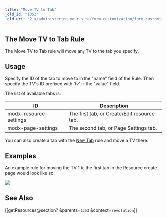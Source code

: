 ```yaml
---
title: "Move TV to Tab"
_old_id: "1353"
_old_uri: "2.x/administering-your-site/form-customization/form-customization-rules/move-tv-to-tab"
---
```


## <a name="MoveTVtoTab-TheMoveTVtoTabRule"></a>The Move TV to Tab Rule

The Move TV to Tab rule will move any TV to the tab you specify.

## <a name="MoveTVtoTab-Usage"></a>Usage

Specify the ID of the tab to move to in the "name" field of the Rule. Then specify the TV's ID prefixed with 'tv' in the "value" field.

The list of available tabs is:

| ID | Description |
|----|-------------|
| modx-resource-settings | The first tab, or Create/Edit resource tab. |
| modx-page-settings | The second tab, or Page Settings tab. |



You can also create a tab with the [New Tab](display/revolution20/New+Tab "New Tab") rule and move a TV there.

## <a name="MoveTVtoTab-Examples"></a>Examples

An example rule for moving the TV 1 to the first tab in the Resource create page would look like so:

![](download/attachments/18678100/rule-tvMove.png?version=1&modificationDate=1279291685000)

## <a name="MoveTVtoTab-SeeAlso"></a>See Also

 \[\[getResources@section? &parents=`1353` &context=`revolution`\]\]